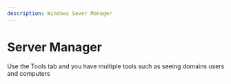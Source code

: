 ```yaml
---
description: Windows Sever Manager
---
```


# Server Manager

Use the Tools tab and you have multiple tools such as seeing domains users and computers
